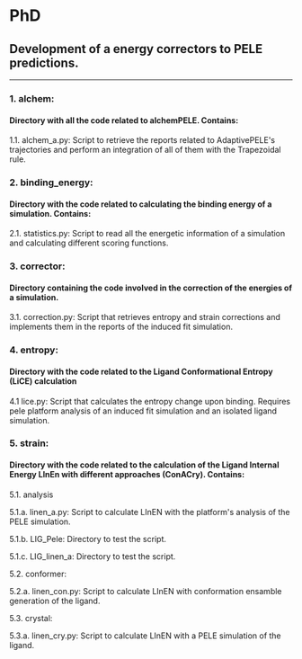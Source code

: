 # PhD
## Development of a energy correctors to PELE predictions.

---
### 1. alchem: 
#### Directory with all the code related to alchemPELE. Contains:

 1.1. alchem_a.py: Script to retrieve the reports related to AdaptivePELE's trajectories and perform an integration
of all of them with the Trapezoidal rule.

### 2. binding_energy: 
#### Directory with the code related to calculating the binding energy of a simulation. Contains: 

 2.1. statistics.py: Script to read all the energetic information of a simulation and calculating different scoring functions.

### 3. corrector:
#### Directory containing the code involved in the correction of the energies of a simulation.

 3.1. correction.py: Script that retrieves entropy and strain corrections and implements them in the reports of the 
induced fit simulation.


### 4. entropy:
#### Directory with the code related to the Ligand Conformational Entropy (LiCE) calculation

 4.1 lice.py: Script that calculates the entropy change upon binding. Requires pele platform analysis
of an induced fit simulation and an isolated ligand simulation.


### 5. strain: 
#### Directory with the code related to the calculation of the Ligand Internal Energy LInEn with different approaches (ConACry). Contains:

 5.1. analysis

   5.1.a. linen_a.py: Script to calculate LInEN with the platform's analysis of the PELE simulation.

   5.1.b. LIG_Pele: Directory to test the script.

   5.1.c. LIG_linen_a: Directory to test the script.

 5.2. conformer:
 
   5.2.a. linen_con.py: Script to calculate LInEN with conformation ensamble generation of the ligand.
   
 5.3. crystal:
 
   5.3.a. linen_cry.py: Script to calculate LInEN with a PELE simulation of the ligand. 


